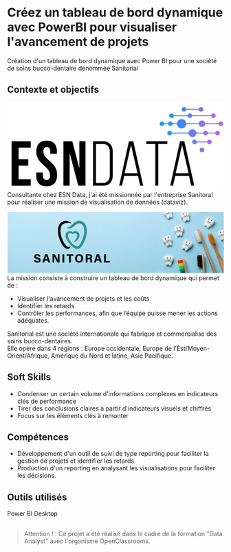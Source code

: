 # Créez un tableau de bord dynamique avec PowerBI pour visualiser l'avancement de projets
Création d'un tableau de bord dynamique avec Power BI pour une société de soins bucco-dentaire dénommée Sanitorial

## Contexte et objectifs

![Logo ESN](P7_Logo_ESN.jpg)  
Consultante chez ESN Data, j'ai été missionnée par l'entreprise Sanitoral pour réaliser une mission de visualisation de données (dataviz).


![Logo Sanitorial](P7_Logo_SANITORIAL.jpg)  
La mission consiste à construire un tableau de bord dynamique qui permet de :  
- Visualiser l'avancement de projets et les coûts
- Identifier les retards
- Contrôler les performances, afin que l’équipe puisse mener les actions adéquates.

Sanitorial est une société internationale qui fabrique et commercialise des soins bucco-dentaires.  
Elle opère dans 4 régions : Europe occidentale, Europe de l'Est/Moyen-Orient/Afrique, Amérique du Nord et latine, Asie Pacifique. 

## Soft Skills
- Condenser un certain volume d'informations complexes en indicateurs clés de performance  
- Tirer des conclusions claires à partir d'indicateurs visuels et chiffrés  
- Focus sur les éléments clés à remonter

## Compétences
- Développement d'un outil de suivi de type reporting pour faciliter la gestion de projets et identifier les retards  
- Production d'un reporting en analysant les visualisations pour faciliter les décisions.

## Outils utilisés
Power BI Desktop

## 
>Attention ! : Ce projet a été réalisé dans le cadre de la formation "Data Analyst" avec l'organisme OpenClassrooms.

